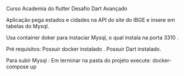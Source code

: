 Curso Academia do flutter
Desafio Dart Avançado 

Aplicação pega estados e cidades na API do site do IBGE e insere em tabelas do Mysql.

Usa container doker para instaciar Mysql, o qual instala na porta 3310 .

Pré requisitos:
Possuir  docker instalado .
Possuir  Dart instalado.

Para subir Mysql :
Em terminar na pasta do projeto execute:
docker-compose up

